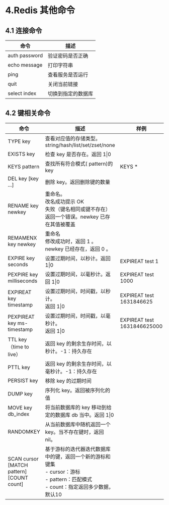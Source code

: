 # 4.Redis 其他命令

## 4.1 连接命令

| 命令          | 描述               |
| ------------- | ------------------ |
| auth password | 验证密码是否正确   |
| echo message  | 打印字符串         |
| ping          | 查看服务是否运行   |
| quit          | 关闭当前链接       |
| select index  | 切换到指定的数据库 |



## 4.2 键相关命令

| 命令                                      | 描述                                                         | 样例                        |
| ----------------------------------------- | ------------------------------------------------------------ | --------------------------- |
| TYPE key                                  | 查看对应值的存储类型。<br />string/hash/list/set/zset/none   |                             |
| EXISTS key                                | 检查 key 是否存在。返回 1\|0                                 |                             |
| KEYS pattern                              | 查找所有符合模式( pattern)的 key                             | KEYS *                      |
| DEL key [key ...]                         | 删除 key。返回删除键的数量                                   |                             |
| RENAME key newkey                         | 重命名。<br />改名成功提示 OK<br />失败（键名相同或键不存在）返回一个错误。newkey 已存在其值被覆盖 |                             |
| REMAMENX  key newkey                      | 重命名<br />修改成功时，返回 1 。<br /> newkey 已经存在，返回 0 。 |                             |
| EXPIRE key seconds                        | 设置过期时间，以秒计。返回 1\|0                              | EXPIREAT test 1             |
| PEXPIRE key milliseconds                  | 设置过期时间，以毫秒计。返回 1\|0                            | EXPIREAT test 1000          |
| EXPIREAT key timestamp                    | 设置过期时间，时间戳，以秒计。<br />返回 1\|0                | EXPIREAT test 1631846625    |
| PEXPIREAT key ms-timestamp                | 设置过期时间，时间戳，以毫秒计。<br />返回 1\|0              | EXPIREAT test 1631846625000 |
| TTL key（time to live）                   | 返回 key 的剩余生存时间，以秒计。-1：持久存在                |                             |
| PTTL key                                  | 返回 key 的剩余生存时间，以毫秒计。-1：持久存在              |                             |
| PERSIST key                               | 移除 key 的过期时间                                          |                             |
| DUMP key                                  | 序列化 key。返回被序列化的值                                 |                             |
| MOVE key db_index                         | 将当前数据库的 key 移动到给定的数据库 db 当中。返回 1\|0     |                             |
| RANDOMKEY                                 | 从当前数据库中随机返回一个 key。当不存在键时，返回 nil。     |                             |
| SCAN cursor [MATCH pattern] [COUNT count] | 基于游标的迭代器迭代数据库中的键，返回一个新的游标和键集<br />- cursor：游标<br />- pattern：匹配模式<br />- count：指定返回多少数据，默认10 |                             |